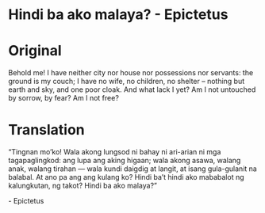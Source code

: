 # Hindi ba ako malaya? - Epictetus

# Original

Behold me! I have neither city nor house nor possessions nor servants: the ground is my couch; I have no wife, no children, no shelter – nothing but earth and sky, and one poor cloak. And what lack I yet? Am I not untouched by sorrow, by fear? Am I not free?

# Translation

“Tingnan mo’ko! Wala akong lungsod ni bahay ni ari-arian ni mga tagapaglingkod: ang lupa ang aking higaan; wala akong asawa, walang anak, walang tirahan — wala kundi daigdig at langit, at isang gula-gulanit na balabal. At ano pa ang ang kulang ko? Hindi ba’t hindi ako mababalot ng kalungkutan, ng takot? Hindi ba ako malaya?”

\- Epictetus

